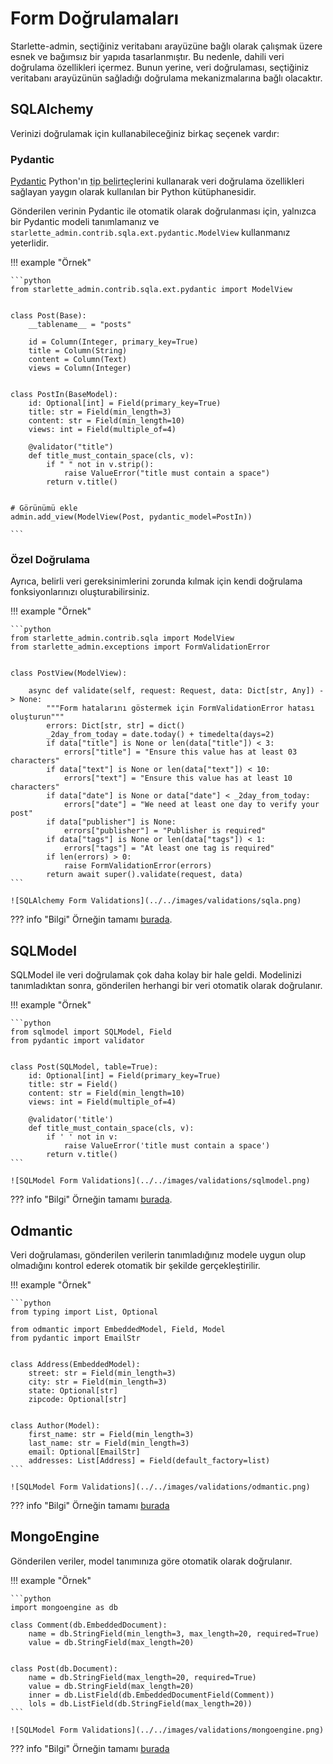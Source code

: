 # Form Doğrulamaları

Starlette-admin, seçtiğiniz veritabanı arayüzüne bağlı olarak çalışmak üzere esnek ve bağımsız bir yapıda tasarlanmıştır.
Bu nedenle, dahili veri doğrulama özellikleri içermez. Bunun yerine, veri doğrulaması, seçtiğiniz veritabanı arayüzünün sağladığı doğrulama mekanizmalarına bağlı olacaktır.

## SQLAlchemy

Verinizi doğrulamak için kullanabileceğiniz birkaç seçenek vardır:

### Pydantic

[Pydantic](https://github.com/pydantic/pydantic) Python'ın <abbr title="type hint">tip belirteç</abbr>lerini kullanarak veri doğrulama özellikleri sağlayan yaygın olarak kullanılan bir Python kütüphanesidir.

Gönderilen verinin Pydantic ile otomatik olarak doğrulanması için, yalnızca bir Pydantic modeli tanımlamanız ve `starlette_admin.contrib.sqla.ext.pydantic.ModelView` kullanmanız yeterlidir.

!!! example "Örnek"

    ```python
    from starlette_admin.contrib.sqla.ext.pydantic import ModelView


    class Post(Base):
        __tablename__ = "posts"

        id = Column(Integer, primary_key=True)
        title = Column(String)
        content = Column(Text)
        views = Column(Integer)


    class PostIn(BaseModel):
        id: Optional[int] = Field(primary_key=True)
        title: str = Field(min_length=3)
        content: str = Field(min_length=10)
        views: int = Field(multiple_of=4)

        @validator("title")
        def title_must_contain_space(cls, v):
            if " " not in v.strip():
                raise ValueError("title must contain a space")
            return v.title()


    # Görünümü ekle
    admin.add_view(ModelView(Post, pydantic_model=PostIn))

    ```

### Özel Doğrulama

Ayrıca, belirli veri gereksinimlerini zorunda kılmak için kendi doğrulama fonksiyonlarınızı oluşturabilirsiniz.

!!! example "Örnek"

    ```python
    from starlette_admin.contrib.sqla import ModelView
    from starlette_admin.exceptions import FormValidationError


    class PostView(ModelView):

        async def validate(self, request: Request, data: Dict[str, Any]) -> None:
            """Form hatalarını göstermek için FormValidationError hatası oluşturun"""
            errors: Dict[str, str] = dict()
            _2day_from_today = date.today() + timedelta(days=2)
            if data["title"] is None or len(data["title"]) < 3:
                errors["title"] = "Ensure this value has at least 03 characters"
            if data["text"] is None or len(data["text"]) < 10:
                errors["text"] = "Ensure this value has at least 10 characters"
            if data["date"] is None or data["date"] < _2day_from_today:
                errors["date"] = "We need at least one day to verify your post"
            if data["publisher"] is None:
                errors["publisher"] = "Publisher is required"
            if data["tags"] is None or len(data["tags"]) < 1:
                errors["tags"] = "At least one tag is required"
            if len(errors) > 0:
                raise FormValidationError(errors)
            return await super().validate(request, data)
    ```

    ![SQLAlchemy Form Validations](../../images/validations/sqla.png)

??? info "Bilgi"
    Örneğin tamamı [burada]((https://github.com/jowilf/starlette-admin/tree/main/examples/sqla)).

## SQLModel

SQLModel ile veri doğrulamak çok daha kolay bir hale geldi. Modelinizi tanımladıktan sonra, gönderilen herhangi bir veri otomatik olarak doğrulanır.

!!! example "Örnek"

    ```python
    from sqlmodel import SQLModel, Field
    from pydantic import validator


    class Post(SQLModel, table=True):
        id: Optional[int] = Field(primary_key=True)
        title: str = Field()
        content: str = Field(min_length=10)
        views: int = Field(multiple_of=4)

        @validator('title')
        def title_must_contain_space(cls, v):
            if ' ' not in v:
                raise ValueError('title must contain a space')
            return v.title()
    ```

    ![SQLModel Form Validations](../../images/validations/sqlmodel.png)

??? info "Bilgi"
    Örneğin tamamı [burada]((htthttps://github.com/jowilf/starlette-admin/tree/main/examples/sqlmodel)).

## Odmantic

Veri doğrulaması, gönderilen verilerin tanımladığınız modele uygun olup olmadığını kontrol ederek otomatik bir şekilde gerçekleştirilir.

!!! example "Örnek"

    ```python
    from typing import List, Optional

    from odmantic import EmbeddedModel, Field, Model
    from pydantic import EmailStr


    class Address(EmbeddedModel):
        street: str = Field(min_length=3)
        city: str = Field(min_length=3)
        state: Optional[str]
        zipcode: Optional[str]


    class Author(Model):
        first_name: str = Field(min_length=3)
        last_name: str = Field(min_length=3)
        email: Optional[EmailStr]
        addresses: List[Address] = Field(default_factory=list)
    ```

    ![SQLModel Form Validations](../../images/validations/odmantic.png)


??? info "Bilgi"
    Örneğin tamamı [burada](https://github.com/jowilf/starlette-admin/tree/main/examples/odmantic)

## MongoEngine

Gönderilen veriler, model tanımınıza göre otomatik olarak doğrulanır.

!!! example "Örnek"

    ```python
    import mongoengine as db

    class Comment(db.EmbeddedDocument):
        name = db.StringField(min_length=3, max_length=20, required=True)
        value = db.StringField(max_length=20)


    class Post(db.Document):
        name = db.StringField(max_length=20, required=True)
        value = db.StringField(max_length=20)
        inner = db.ListField(db.EmbeddedDocumentField(Comment))
        lols = db.ListField(db.StringField(max_length=20))
    ```

    ![SQLModel Form Validations](../../images/validations/mongoengine.png)

??? info "Bilgi"
    Örneğin tamamı [burada](https://github.com/jowilf/starlette-admin/tree/main/examples/mongoengine)
